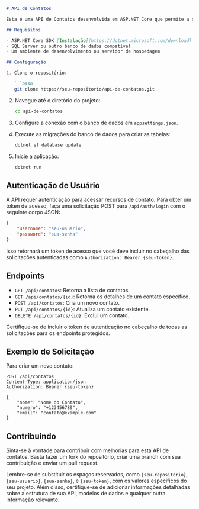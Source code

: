 
```markdown
# API de Contatos

Esta é uma API de Contatos desenvolvida em ASP.NET Core que permite a criação, leitura, atualização e exclusão de contatos. Além disso, a API oferece autenticação de usuário por nome de usuário e senha para proteger os dados dos contatos.

## Requisitos

- ASP.NET Core SDK [Instalação](https://dotnet.microsoft.com/download)
- SQL Server ou outro banco de dados compatível
- Um ambiente de desenvolvimento ou servidor de hospedagem

## Configuração

1. Clone o repositório:

   ```bash
   git clone https://seu-repositorio/api-de-contatos.git
   ```

2. Navegue até o diretório do projeto:

   ```bash
   cd api-de-contatos
   ```

3. Configure a conexão com o banco de dados em `appsettings.json`.

4. Execute as migrações do banco de dados para criar as tabelas:

   ```bash
   dotnet ef database update
   ```

5. Inicie a aplicação:

   ```bash
   dotnet run
   ```

## Autenticação de Usuário

A API requer autenticação para acessar recursos de contato. Para obter um token de acesso, faça uma solicitação POST para `/api/auth/login` com o seguinte corpo JSON:

```json
{
    "username": "seu-usuario",
    "password": "sua-senha"
}
```

Isso retornará um token de acesso que você deve incluir no cabeçalho das solicitações autenticadas como `Authorization: Bearer {seu-token}`.

## Endpoints

- `GET /api/contatos`: Retorna a lista de contatos.
- `GET /api/contatos/{id}`: Retorna os detalhes de um contato específico.
- `POST /api/contatos`: Cria um novo contato.
- `PUT /api/contatos/{id}`: Atualiza um contato existente.
- `DELETE /api/contatos/{id}`: Exclui um contato.

Certifique-se de incluir o token de autenticação no cabeçalho de todas as solicitações para os endpoints protegidos.

## Exemplo de Solicitação

Para criar um novo contato:

```http
POST /api/contatos
Content-Type: application/json
Authorization: Bearer {seu-token}

{
    "nome": "Nome do Contato",
    "numero": "+123456789",
    "email": "contato@example.com"
}
```

## Contribuindo

Sinta-se à vontade para contribuir com melhorias para esta API de contatos. Basta fazer um fork do repositório, criar uma branch com sua contribuição e enviar um pull request.



Lembre-se de substituir os espaços reservados, como `{seu-repositorio}`, `{seu-usuario}`, `{sua-senha}`, e `{seu-token}`, com os valores específicos do seu projeto. Além disso, certifique-se de adicionar informações detalhadas sobre a estrutura de sua API, modelos de dados e qualquer outra informação relevante.
